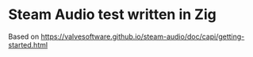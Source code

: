 # Steam Audio test written in Zig
Based on https://valvesoftware.github.io/steam-audio/doc/capi/getting-started.html
